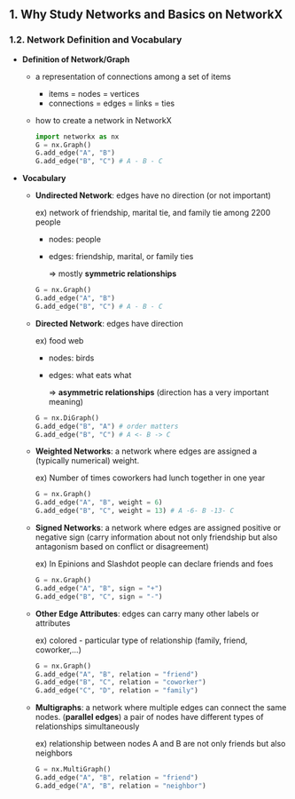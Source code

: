 ## 1. Why Study Networks and Basics on NetworkX

### 1.2. Network Definition and Vocabulary

- **Definition of Network/Graph**

  - a representation of connections among a set of items
    - items = nodes = vertices
    - connections = edges = links = ties

  - how to create a network in NetworkX

    ```python
    import networkx as nx
    G = nx.Graph()
    G.add_edge("A", "B")
    G.add_edge("B", "C") # A - B - C
    ```

- **Vocabulary**

  - **Undirected Network**: edges have no direction (or not important)

    ex) network of friendship, marital tie, and family tie among 2200 people

    - nodes: people

    - edges: friendship, marital, or family ties

      => mostly **symmetric relationships**

    ```python
    G = nx.Graph()
    G.add_edge("A", "B")
    G.add_edge("B", "C") # A - B - C
    ```

  - **Directed Network**: edges have direction

    ex) food web

    - nodes: birds

    - edges: what eats what

      => **asymmetric relationships** (direction has a very important meaning)

    ```python
    G = nx.DiGraph()
    G.add_edge("B", "A") # order matters
    G.add_edge("B", "C") # A <- B -> C
    ```

  - **Weighted Networks**: a network where edges are assigned a (typically numerical) weight.

    ex) Number of times coworkers had lunch together in one year

    ```python
    G = nx.Graph()
    G.add_edge("A", "B", weight = 6)
    G.add_edge("B", "C", weight = 13) # A -6- B -13- C
    ```

  - **Signed Networks**: a network where edges are assigned positive or negative sign (carry information about not only friendship but also antagonism based on conflict or disagreement)

    ex) In Epinions and Slashdot people can declare friends and foes

    ```python
    G = nx.Graph()
    G.add_edge("A", "B", sign = "+")
    G.add_edge("B", "C", sign = "-")
    ```

  - **Other Edge Attributes**: edges can carry many other labels or attributes

    ex) colored - particular type of relationship (family, friend, coworker,...)

    ```python
    G = nx.Graph()
    G.add_edge("A", "B", relation = "friend")
    G.add_edge("B", "C", relation = "coworker")
    G.add_edge("C", "D", relation = "family")
    ```

  - **Multigraphs**: a network where multiple edges can connect the same nodes. (**parallel edges**) a pair of nodes have different types of relationships simultaneously 

    ex) relationship between nodes A and B are not only friends but also neighbors

    ```python
    G = nx.MultiGraph()
    G.add_edge("A", "B", relation = "friend")
    G.add_edge("A", "B", relation = "neighbor")
    ```

